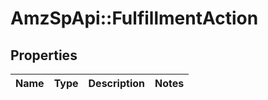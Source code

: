 # AmzSpApi::FulfillmentAction

## Properties
Name | Type | Description | Notes
------------ | ------------- | ------------- | -------------

